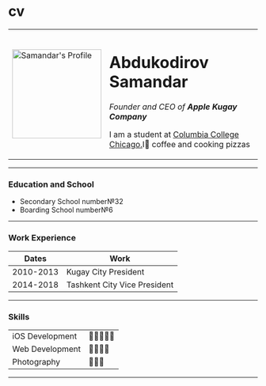 # cv
<!DOCTYPE html>
<html lang="en" dir="ltr">
  <head>
    <meta charset="utf-8">
    <title>Samandar's Personal Site</title>
  </head>
  <body>
    <table cellspacing="20">
      <tr>
        <td><img src="sam1.png" width="180px
          " alt="Samandar's Profile"></td>
          <td><h1>Abdukodirov Samandar</h1>
          <p><em>Founder and CEO of <strong>Apple Kugay Company</strong></em></p>
           <p>I am a student at <a href="https://www.colum.edu/"> Columbia College Chicago.</a>I🖤 coffee and cooking pizzas</p></td>
      </tr>
    </table>
   <hr>
   <h3>Education and School</h3>
   <ul>
  <li>Secondary School number№32</li>
  <li>Boarding School number№6</li>
  </ul>
  <hr>
  <h3>Work Experience</h3>
  <table cellspacing="10">
    <thead>
      <tr>
        <th>Dates</th>
        <th>Work</th>
      </tr>
    </thead>
  <tbody>
    <tr>
      <td>2010-2013</td>
      <td>Kugay City President</td>
    </tr>
    <tr>
      <td>2014-2018</td>
      <td>Tashkent City Vice President</td>
    </tr>
    </tbody>
  </table>
  <hr>
<h3>Skills</h3>
<table cellspacing="10">
  <tr>
    <td>iOS Development</td>
    <td>🌟🌟🌟🌟🌟</td>
  </tr>
  <tr>
    <td>Web Development</td>
    <td>🌟🌟🌟🌟</td>
  </tr>
  <tr>
    <td>Photography</td>
    <td>🌟🌟🌟</td>
  </tr>
</table>
<hr>
</body>
</html>
